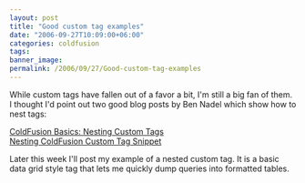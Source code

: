 ```yaml
---
layout: post
title: "Good custom tag examples"
date: "2006-09-27T10:09:00+06:00"
categories: coldfusion 
tags: 
banner_image: 
permalink: /2006/09/27/Good-custom-tag-examples
---
```


While custom tags have fallen out of a favor a bit, I'm still a big fan of them. I thought I'd point out two good blog posts by Ben Nadel which show how to nest tags:

<a href="http://bennadel.com/index.cfm?dax=blog:293.view">ColdFusion Basics: Nesting Custom Tags</a><br>
<a href="http://bennadel.com/index.cfm?dax=blog:294.view">Nesting ColdFusion Custom Tag Snippet</a>

Later this week I'll post my example of a nested custom tag. It is a basic data grid style tag that lets me quickly dump queries into formatted tables.